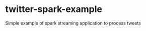 twitter-spark-example
=====================

Simple example of spark streaming application to process tweets
